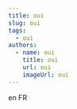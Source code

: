 ```yaml
---
title: oui
slug: oui
tags:
  - oui
authors:
  - name: oui
    title: oui
    url: oui
    imageUrl: oui
---
```

en FR